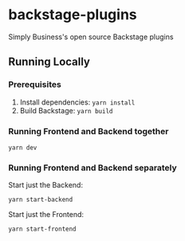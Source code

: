 # backstage-plugins

Simply Business's open source Backstage plugins

## Running Locally

### Prerequisites

1. Install dependencies: `yarn install`
1. Build Backstage: `yarn build`

### Running Frontend and Backend together

```shell
yarn dev
```

### Running Frontend and Backend separately

Start just the Backend:

```shell
yarn start-backend
```

Start just the Frontend:

```shell
yarn start-frontend
```
